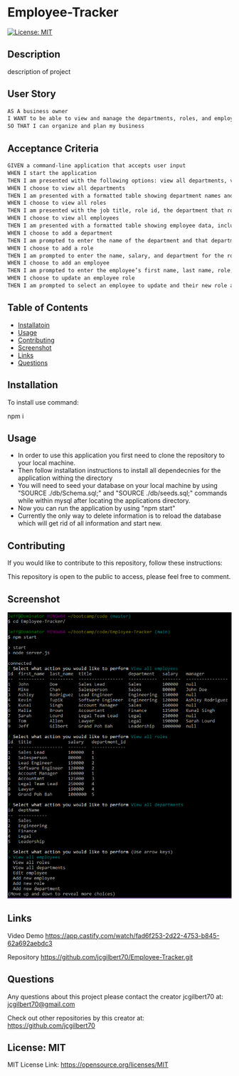 
  # Employee-Tracker
  

  [![License: MIT](https://img.shields.io/badge/License-MIT-yellow.svg)](https://opensource.org/licenses/MIT)
  
 
  ## Description
  description of project
  
## User Story

```md
AS A business owner
I WANT to be able to view and manage the departments, roles, and employees in my company
SO THAT I can organize and plan my business
```

## Acceptance Criteria

```md
GIVEN a command-line application that accepts user input
WHEN I start the application
THEN I am presented with the following options: view all departments, view all roles, view all employees, add a department, add a role, add an employee, and update an employee role
WHEN I choose to view all departments
THEN I am presented with a formatted table showing department names and department ids
WHEN I choose to view all roles
THEN I am presented with the job title, role id, the department that role belongs to, and the salary for that role
WHEN I choose to view all employees
THEN I am presented with a formatted table showing employee data, including employee ids, first names, last names, job titles, departments, salaries, and managers that the employees report to
WHEN I choose to add a department
THEN I am prompted to enter the name of the department and that department is added to the database
WHEN I choose to add a role
THEN I am prompted to enter the name, salary, and department for the role and that role is added to the database
WHEN I choose to add an employee
THEN I am prompted to enter the employee’s first name, last name, role, and manager, and that employee is added to the database
WHEN I choose to update an employee role
THEN I am prompted to select an employee to update and their new role and this information is updated in the database 
```

  ## Table of Contents
  - [Installatoin](#installation)
  - [Usage](#usage)
  - [Contributing](#contributing)
  - [Screenshot](#screenshot)
  - [Links](#links)
  - [Questions](#questions)
  
 
  ## Installation
  
  To install use command: 

  npm i
  
 
  ## Usage
  
  - In order to use this application you first need to clone the repository to your local machine.
  - Then follow installation instructions to install all dependecnies for the application withing the directory
  - You will need to seed your database on your local machine by using "SOURCE ./db/Schema.sql;" and "SOURCE ./db/seeds.sql;" commands while within mysql after locating the applications directory.
  - Now you can run the application by using "npm start"
  - Currently the only way to delete information is to reload the database which will get rid of all information and start new.
 
 
  ## Contributing
  

  If you would like to contribute to this repository, follow these instructions: 
  

   This repository is open to the public to access, please feel free to comment.
  

   ## Screenshot

  <img src="./img/Screenshot.png" width="600">


  ## Links

  Video Demo
  https://app.castify.com/watch/fad6f253-2d22-4753-b845-62a692aebdc3

  Repository
  https://github.com/jcgilbert70/Employee-Tracker.git
  
 
  ## Questions
  Any questions about this project please contact the creator jcgilbert70 at:
  jcgilbert70@gmail.com
  

  Check out other repositories by this creator at: https://github.com/jcgilbert70
  

  ## License: MIT
  
  MIT License Link: https://opensource.org/licenses/MIT

  
